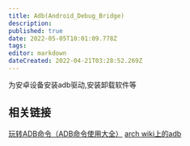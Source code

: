 ```yaml
---
title: Adb(Android_Debug_Bridge)
description: 
published: true
date: 2022-05-05T10:01:09.778Z
tags: 
editor: markdown
dateCreated: 2022-04-21T03:28:52.269Z
---
```


为安卓设备安装adb驱动,安装卸载软件等
## 相关链接
[玩转ADB命令（ADB命令使用大全）](https://blog.csdn.net/zhonglunshun/article/details/78362439)
[arch wiki上的adb](https://wiki.archlinux.org/index.php/Android_Debug_Bridge)